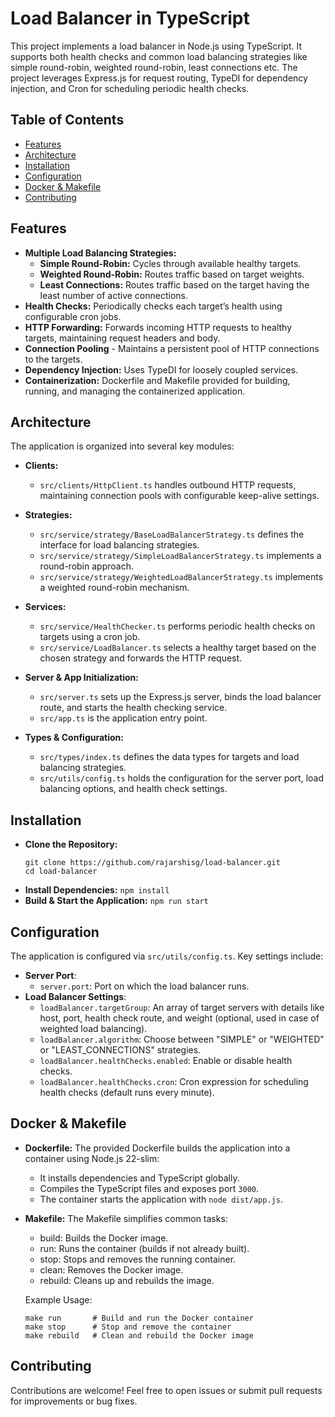 # Load Balancer in TypeScript

This project implements a load balancer in Node.js using TypeScript. It supports both health checks and common load balancing strategies like simple round-robin, weighted round-robin, least connections etc. The project leverages Express.js for request routing, TypeDI for dependency injection, and Cron for scheduling periodic health checks.

## Table of Contents

- [Features](#features)
- [Architecture](#architecture)
- [Installation](#installation)
- [Configuration](#configuration)
- [Docker & Makefile](#docker--makefile)
- [Contributing](#contributing)

## Features

- **Multiple Load Balancing Strategies:**
  - **Simple Round-Robin:** Cycles through available healthy targets.
  - **Weighted Round-Robin:** Routes traffic based on target weights.
  - **Least Connections:** Routes traffic based on the target having the least number of active connections.
- **Health Checks:** Periodically checks each target’s health using configurable cron jobs.
- **HTTP Forwarding:** Forwards incoming HTTP requests to healthy targets, maintaining request headers and body.
- **Connection Pooling** - Maintains a persistent pool of HTTP connections to the targets.
- **Dependency Injection:** Uses TypeDI for loosely coupled services.
- **Containerization:** Dockerfile and Makefile provided for building, running, and managing the containerized application.

## Architecture

The application is organized into several key modules:

- **Clients:**
  - `src/clients/HttpClient.ts` handles outbound HTTP requests, maintaining connection pools with configurable keep-alive settings.
- **Strategies:**
  - `src/service/strategy/BaseLoadBalancerStrategy.ts` defines the interface for load balancing strategies.
  - `src/service/strategy/SimpleLoadBalancerStrategy.ts` implements a round-robin approach.
  - `src/service/strategy/WeightedLoadBalancerStrategy.ts` implements a weighted round-robin mechanism.
- **Services:**
  - `src/service/HealthChecker.ts` performs periodic health checks on targets using a cron job.
  - `src/service/LoadBalancer.ts` selects a healthy target based on the chosen strategy and forwards the HTTP request.
- **Server & App Initialization:**

  - `src/server.ts` sets up the Express.js server, binds the load balancer route, and starts the health checking service.
  - `src/app.ts` is the application entry point.

- **Types & Configuration:**
  - `src/types/index.ts` defines the data types for targets and load balancing strategies.
  - `src/utils/config.ts` holds the configuration for the server port, load balancing options, and health check settings.

## Installation

- **Clone the Repository:**
  ```
  git clone https://github.com/rajarshisg/load-balancer.git
  cd load-balancer
  ```
- **Install Dependencies:**
  `npm install`
- **Build & Start the Application:**
  `npm run start`

## Configuration

The application is configured via `src/utils/config.ts`. Key settings include:

- **Server Port**:
  - `server.port`: Port on which the load balancer runs.
- **Load Balancer Settings**:
  - `loadBalancer.targetGroup`: An array of target servers with details like host, port, health check route, and weight (optional, used in case of weighted load balancing).
  - `loadBalancer.algorithm`: Choose between "SIMPLE" or "WEIGHTED" or "LEAST_CONNECTIONS" strategies.
  - `loadBalancer.healthChecks.enabled`: Enable or disable health checks.
  - `loadBalancer.healthChecks.cron`: Cron expression for scheduling health checks (default runs every minute).

## Docker & Makefile

- **Dockerfile:**
  The provided Dockerfile builds the application into a container using Node.js 22-slim:

  - It installs dependencies and TypeScript globally.
  - Compiles the TypeScript files and exposes port `3000`.
  - The container starts the application with `node dist/app.js`.

- **Makefile:**
  The Makefile simplifies common tasks:

  - build: Builds the Docker image.
  - run: Runs the container (builds if not already built).
  - stop: Stops and removes the running container.
  - clean: Removes the Docker image.
  - rebuild: Cleans up and rebuilds the image.

  Example Usage:

  ```
  make run       # Build and run the Docker container
  make stop      # Stop and remove the container
  make rebuild   # Clean and rebuild the Docker image
  ```

## Contributing

Contributions are welcome! Feel free to open issues or submit pull requests for improvements or bug fixes.
